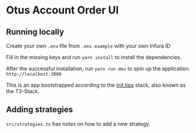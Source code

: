 # Otus Account Order UI 

## Running locally

Create your own `.env` file from `.env.example` with your own Infura ID

Fill in the missing keys and run `yarn install` to install the dependencies.

After the successful installation, run `yarn run dev` to spin up the application. `http://localhost:3000`

This is an app bootstrapped according to the [init.tips](https://init.tips) stack, also known as the T3-Stack.

## Adding strategies

`src/strategies.ts` has notes on how to add a new strategy.
